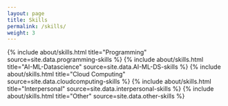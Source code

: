 ```yaml
---
layout: page
title: Skills
permalink: /skills/
weight: 3
---
```


<div class="row">
{% include about/skills.html title="Programming" source=site.data.programming-skills %}
{% include about/skills.html title="AI-ML-Datascience" source=site.data.AI-ML-DS-skills %}
{% include about/skills.html title="Cloud Computing" source=site.data.cloudcomputing-skills %}
{% include about/skills.html title="Interpersonal" source=site.data.interpersonal-skills %}
{% include about/skills.html title="Other" source=site.data.other-skills %}
</div>
